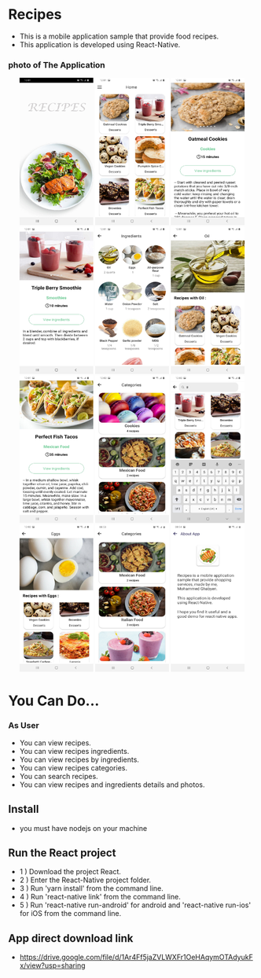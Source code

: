 # Recipes
* This is a mobile application sample that provide food recipes.
* This application is developed using React-Native.

### photo of The Application
<p align="center">
<img src="./images/1.jpg" width="150" height="300"> <img src="./images/2.jpg" width="150" height="300"> <img src="./images/3.jpg" width="150" height="300"> <img src="./images/4.jpg" width="150" height="300"> <img src="./images/5.jpg" width="150" height="300"> <img src="./images/6.jpg" width="150" height="300"> <img src="./images/7.jpg" width="150" height="300"> <img src="./images/8.jpg" width="150" height="300"> <img src="./images/9.jpg" width="150" height="300"><img src="./images/10.jpg" width="150" height="300"> <img src="./images/11.jpg" width="150" height="300"> <img src="./images/12.jpg" width="150" height="300">
</p>

# You Can Do... 
### As User
* You can view recipes.
* You can view recipes ingredients.
* You can view recipes by ingredients.
* You can view recipes categories.
* You can search recipes.
* You can view recipes and ingredients details and photos.

## Install
* you must have nodejs on your machine

## Run the React project
* 1 ) Download the project React.
* 2 ) Enter the React-Native project folder.
* 3 ) Run 'yarn install' from the command line.
* 4 ) Run 'react-native link' from the command line.
* 5 ) Run 'react-native run-android' for android and 'react-native run-ios' for iOS from the command line.

## App direct download link
 * https://drive.google.com/file/d/1Ar4Ff5jaZVLWXFr1OeHAqymOTAdyukFx/view?usp=sharing
